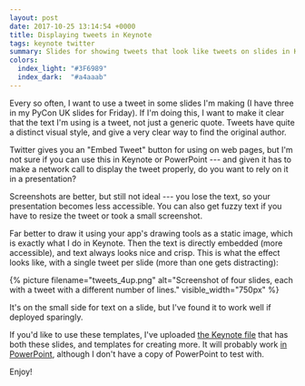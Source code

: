 ```yaml
---
layout: post
date: 2017-10-25 13:14:54 +0000
title: Displaying tweets in Keynote
tags: keynote twitter
summary: Slides for showing tweets that look like tweets on slides in Keynote and PowerPoint.
colors:
  index_light: "#3F6989"
  index_dark:  "#a4aaab"
---
```


Every so often, I want to use a tweet in some slides I'm making (I have three in my PyCon UK slides for Friday).
If I'm doing this, I want to make it clear that the text I'm using is a tweet, not just a generic quote.
Tweets have quite a distinct visual style, and give a very clear way to find the original author.

Twitter gives you an "Embed Tweet" button for using on web pages, but I'm not sure if you can use this in Keynote or PowerPoint --- and given it has to make a network call to display the tweet properly, do you want to rely on it in a presentation?

Screenshots are better, but still not ideal --- you lose the text, so your presentation becomes less accessible.
You can also get fuzzy text if you have to resize the tweet or took a small screenshot.

Far better to draw it using your app's drawing tools as a static image, which is exactly what I do in Keynote.
Then the text is directly embedded (more accessible), and text always looks nice and crisp.
This is what the effect looks like, with a single tweet per slide (more than one gets distracting):

{%
  picture
  filename="tweets_4up.png"
  alt="Screenshot of four slides, each with a tweet with a different number of lines."
  visible_width="750px"
%}

It's on the small side for text on a slide, but I've found it to work well if deployed sparingly.

If you'd like to use these templates, I've uploaded [the Keynote file](/files/2017/tweet_templates.key) that has both these slides, and templates for creating more.
It will probably work [in PowerPoint](/files/2017/tweet_templates.ppt), although I don't have a copy of PowerPoint to test with.

Enjoy!

